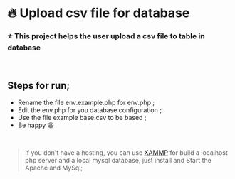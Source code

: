 # :fire: Upload csv file for database
### :star: This project helps the user upload a csv file to table in database
<br>

## Steps for run;
- Rename the file env.example.php for env.php ;
- Edit the env.php for you database configuration ;
- Use the file example base.csv to be based ;
- Be happy :smiley:

<br>

> If you don't have a hosting, you can use [XAMMP](https://www.apachefriends.org/pt_br/index.html) for build a localhost php server and a local mysql database, just install and Start the Apache and MySql;


